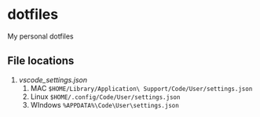 # dotfiles

My personal dotfiles

## File locations

1. *vscode_settings.json*
    1. MAC `$HOME/Library/Application\ Support/Code/User/settings.json`
    2. Linux `$HOME/.config/Code/User/settings.json`
    3. WIndows `%APPDATA%\Code\User\settings.json`

